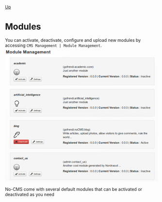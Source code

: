 [Up](../tutorial.md)

Modules
=======
You can activate, deactivate, configure and upload new modules by accessing `CMS Management | Module Management`.
![Module management](images/user_module_module_management.png "Figure 1. Module Management")

No-CMS come with several default modules that can be activated or deactivated as you need
